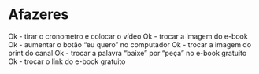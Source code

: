 # Afazeres

Ok - tirar o cronometro e colocar o vídeo
Ok - trocar a imagem do e-book
Ok - aumentar o botão “eu quero” no computador
Ok - trocar a imagem do print do canal
Ok - trocar a palavra “baixe” por “peça” no e-book gratuito
Ok - trocar o link do e-book gratuito
